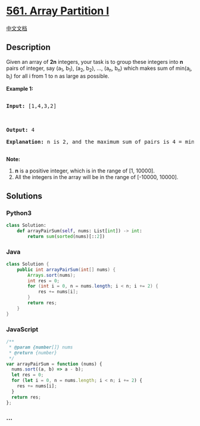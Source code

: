 # [561. Array Partition I](https://leetcode.com/problems/array-partition-i)

[中文文档](/solution/0500-0599/0561.Array%20Partition%20I/README.md)

## Description

<p>

Given an array of <b>2n</b> integers, your task is to group these integers into <b>n</b> pairs of integer, say (a<sub>1</sub>, b<sub>1</sub>), (a<sub>2</sub>, b<sub>2</sub>), ..., (a<sub>n</sub>, b<sub>n</sub>) which makes sum of min(a<sub>i</sub>, b<sub>i</sub>) for all i from 1 to n as large as possible.

</p>

<p><b>Example 1:</b><br />

<pre>

<b>Input:</b> [1,4,3,2]



<b>Output:</b> 4

<b>Explanation:</b> n is 2, and the maximum sum of pairs is 4 = min(1, 2) + min(3, 4).

</pre>

</p>

<p><b>Note:</b><br>

<ol>

<li><b>n</b> is a positive integer, which is in the range of [1, 10000].</li>

<li>All the integers in the array will be in the range of [-10000, 10000].</li>

</ol>

</p>

## Solutions

<!-- tabs:start -->

### **Python3**

```python
class Solution:
    def arrayPairSum(self, nums: List[int]) -> int:
        return sum(sorted(nums)[::2])
```

### **Java**

```java
class Solution {
    public int arrayPairSum(int[] nums) {
        Arrays.sort(nums);
        int res = 0;
        for (int i = 0, n = nums.length; i < n; i += 2) {
            res += nums[i];
        }
        return res;
    }
}
```

### **JavaScript**

```js
/**
 * @param {number[]} nums
 * @return {number}
 */
var arrayPairSum = function (nums) {
  nums.sort((a, b) => a - b);
  let res = 0;
  for (let i = 0, n = nums.length; i < n; i += 2) {
    res += nums[i];
  }
  return res;
};
```

### **...**

```

```

<!-- tabs:end -->
